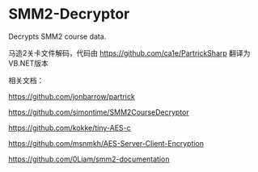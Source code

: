 # SMM2-Decryptor

Decrypts SMM2 course data.

马造2关卡文件解码，代码由 https://github.com/ca1e/PartrickSharp 翻译为VB.NET版本

相关文档：

https://github.com/jonbarrow/partrick

https://github.com/simontime/SMM2CourseDecryptor

https://github.com/kokke/tiny-AES-c

https://github.com/msnmkh/AES-Server-Client-Encryption

https://github.com/0Liam/smm2-documentation
